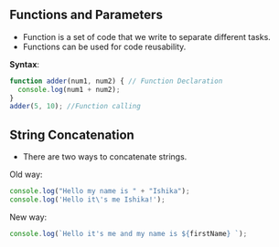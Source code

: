 ## Functions and Parameters
- Function is a set of code that we write to separate different tasks. 
- Functions can be used for code reusability.

**Syntax**:
```javascript
function adder(num1, num2) { // Function Declaration
  console.log(num1 + num2);
}
adder(5, 10); //Function calling
```

## String Concatenation
- There are two ways to concatenate strings.

Old way:
```javascript
console.log("Hello my name is " + "Ishika");
console.log('Hello it\'s me Ishika!');
```
New way:
```javascript
console.log(`Hello it's me and my name is ${firstName} `);
```